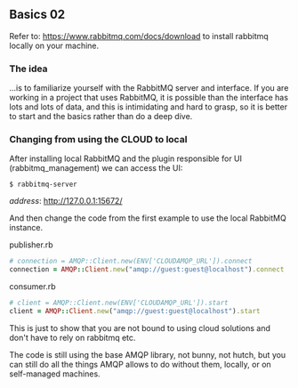 ## Basics 02

Refer to: https://www.rabbitmq.com/docs/download to install rabbitmq locally on your machine.


### The idea
...is to familiarize yourself with the RabbitMQ server and interface. If you are working in a project that uses RabbitMQ, it is possible than the interface has lots and lots of data,
and this is intimidating and hard to grasp, so it is better to start and the basics rather than do a deep dive.

### Changing from using the CLOUD to local

After installing local RabbitMQ and the plugin responsible for UI (rabbitmq_management) we can access the UI:
```
$ rabbitmq-server
```

_address_: http://127.0.0.1:15672/

And then change the code from the first example to use the local RabbitMQ instance.

publisher.rb
```ruby
# connection = AMQP::Client.new(ENV['CLOUDAMQP_URL']).connect
connection = AMQP::Client.new("amqp://guest:guest@localhost").connect

```
consumer.rb
```ruby
# client = AMQP::Client.new(ENV['CLOUDAMQP_URL']).start
client = AMQP::Client.new("amqp://guest:guest@localhost").start
```

This is just to show that you are not bound to using cloud solutions and don't have to rely on rabbitmq etc.

The code is still using the base AMQP library, not bunny, not hutch, but you can still do all the things AMQP allows to do without them, locally, or on self-managed machines.
